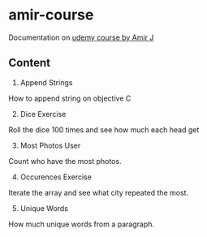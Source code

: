 # amir-course
Documentation on [udemy course by Amir J](https://www.udemy.com/course/complete-ios-bootcamp/learn/)

## Content
1. Append Strings

How to append string on objective C

2. Dice Exercise

Roll the dice 100 times and see how much each head get

3. Most Photos User

Count who have the most photos.

4. Occurences Exercise

Iterate the array and see what city repeated the most.

5. Unique Words

How much unique words from a paragraph.
